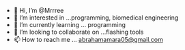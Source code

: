 - 👋 Hi, I’m @Mrrree
- 👀 I’m interested in ...programming, biomedical engineering
- 🌱 I’m currently learning ... programming
- 💞️ I’m looking to collaborate on ...flashing tools
- 📫 How to reach me ... abrahamamara05@gmail.com

<!---
Mrrree/Mrrree is a ✨ special ✨ repository because its `README.md` (this file) appears on your GitHub profile.
You can click the Preview link to take a look at your changes.
--->
